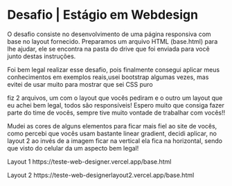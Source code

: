<h1>Desafio | Estágio em Webdesign</h1>
<p>O desafio consiste no desenvolvimento de uma página responsiva com base no layout fornecido.
Preparamos um arquivo HTML (base.html) para lhe ajudar, ele se encontra na pasta do drive que foi enviada para você junto destas instruções.</p>
<p><p>Foi bem legal realizar esse desafio, pois finalmente consegui aplicar meus conhecimentos em exemplos reais,usei bootstrap algumas vezes, mas evitei de usar muito para mostrar que sei CSS puro</p>
fiz 2 arquivos, um com o layout que vocês pediram e o outro um layout que eu achei bem legal, todos são responsíveis! Espero muito que consiga fazer parte do time de vocês, sempre tive muito vontade de trabalhar com vocês!!
<p>
<p>Mudei as cores de alguns elementos para ficar mais fiel ao site de vocês, como percebi que vocês usam bastante linear gradient, decidi aplicar, no layout 2 ao invés de a imagem ficar na vertical ela fica na horizontal, sendo que visto do celular da um aspecto bem legal!</p>
<p>Layout 1
https://teste-web-designer.vercel.app/base.html</p>
<p>Layout 2
https://teste-web-designerlayout2.vercel.app/base.html</p>

